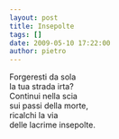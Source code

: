 ```yaml
---
layout: post
title: Insepolte
tags: []
date: 2009-05-10 17:22:00
author: pietro
---
```

Forgeresti da sola<br/>la tua strada irta?<br/>Continui nella scia<br/>sui passi della morte,<br/>ricalchi la via<br/>delle lacrime insepolte.
